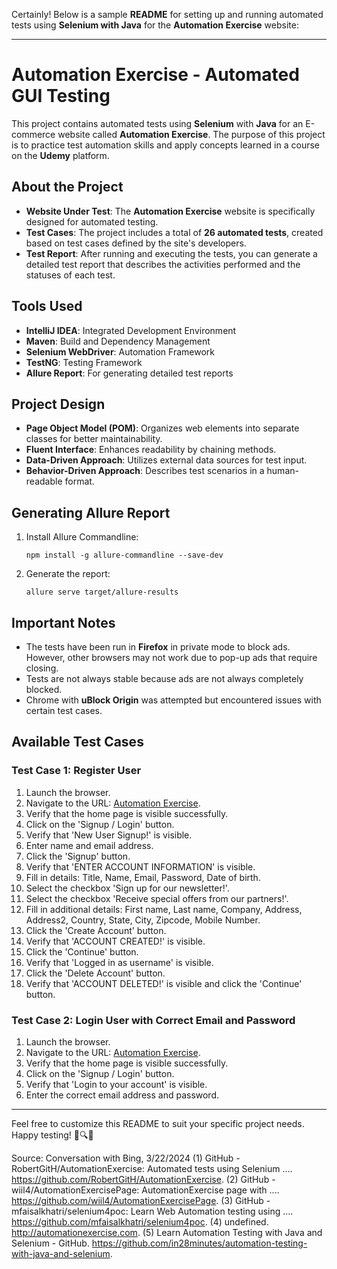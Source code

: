 Certainly! Below is a sample **README** for setting up and running automated tests using **Selenium with Java** for the **Automation Exercise** website:

---

# Automation Exercise - Automated GUI Testing

This project contains automated tests using **Selenium** with **Java** for an E-commerce website called **Automation Exercise**. The purpose of this project is to practice test automation skills and apply concepts learned in a course on the **Udemy** platform.

## About the Project

- **Website Under Test**: The **Automation Exercise** website is specifically designed for automated testing.
- **Test Cases**: The project includes a total of **26 automated tests**, created based on test cases defined by the site's developers.
- **Test Report**: After running and executing the tests, you can generate a detailed test report that describes the activities performed and the statuses of each test.

## Tools Used

- **IntelliJ IDEA**: Integrated Development Environment
- **Maven**: Build and Dependency Management
- **Selenium WebDriver**: Automation Framework
- **TestNG**: Testing Framework
- **Allure Report**: For generating detailed test reports

## Project Design

- **Page Object Model (POM)**: Organizes web elements into separate classes for better maintainability.
- **Fluent Interface**: Enhances readability by chaining methods.
- **Data-Driven Approach**: Utilizes external data sources for test input.
- **Behavior-Driven Approach**: Describes test scenarios in a human-readable format.

## Generating Allure Report

1. Install Allure Commandline:
   ```
   npm install -g allure-commandline --save-dev
   ```

2. Generate the report:
   ```
   allure serve target/allure-results
   ```

## Important Notes

- The tests have been run in **Firefox** in private mode to block ads. However, other browsers may not work due to pop-up ads that require closing.
- Tests are not always stable because ads are not always completely blocked.
- Chrome with **uBlock Origin** was attempted but encountered issues with certain test cases.

## Available Test Cases

### Test Case 1: Register User
1. Launch the browser.
2. Navigate to the URL: [Automation Exercise](http://automationexercise.com).
3. Verify that the home page is visible successfully.
4. Click on the 'Signup / Login' button.
5. Verify that 'New User Signup!' is visible.
6. Enter name and email address.
7. Click the 'Signup' button.
8. Verify that 'ENTER ACCOUNT INFORMATION' is visible.
9. Fill in details: Title, Name, Email, Password, Date of birth.
10. Select the checkbox 'Sign up for our newsletter!'.
11. Select the checkbox 'Receive special offers from our partners!'.
12. Fill in additional details: First name, Last name, Company, Address, Address2, Country, State, City, Zipcode, Mobile Number.
13. Click the 'Create Account' button.
14. Verify that 'ACCOUNT CREATED!' is visible.
15. Click the 'Continue' button.
16. Verify that 'Logged in as username' is visible.
17. Click the 'Delete Account' button.
18. Verify that 'ACCOUNT DELETED!' is visible and click the 'Continue' button.

### Test Case 2: Login User with Correct Email and Password
1. Launch the browser.
2. Navigate to the URL: [Automation Exercise](http://automationexercise.com).
3. Verify that the home page is visible successfully.
4. Click on the 'Signup / Login' button.
5. Verify that 'Login to your account' is visible.
6. Enter the correct email address and password.

---

Feel free to customize this README to suit your specific project needs. Happy testing! 🚀🔍🌐

Source: Conversation with Bing, 3/22/2024
(1) GitHub - RobertGitH/AutomationExercise: Automated tests using Selenium .... https://github.com/RobertGitH/AutomationExercise.
(2) GitHub - wiil4/AutomationExercisePage: AutomationExercise page with .... https://github.com/wiil4/AutomationExercisePage.
(3) GitHub - mfaisalkhatri/selenium4poc: Learn Web Automation testing using .... https://github.com/mfaisalkhatri/selenium4poc.
(4) undefined. http://automationexercise.com.
(5) Learn Automation Testing with Java and Selenium - GitHub. https://github.com/in28minutes/automation-testing-with-java-and-selenium.
 
